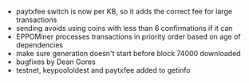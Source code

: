 * paytxfee switch is now per KB, so it adds the correct fee for large transactions
* sending avoids using coins with less than 6 confirmations if it can
* EPPOMiner processes transactions in priority order based on age of dependencies
* make sure generation doesn't start before block 74000 downloaded
* bugfixes by Dean Gores
* testnet, keypoololdest and paytxfee added to getinfo
